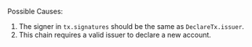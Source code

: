 Possible Causes:
1. The signer in `tx.signatures` should be the same as `DeclareTx.issuer`.
2. This chain requires a valid issuer to declare a new account.
